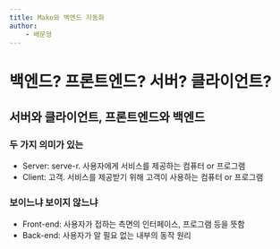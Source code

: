 ```yaml
---
title: Make와 백엔드 자동화
author:
	- 배문형
---
```


# 백엔드? 프론트엔드? 서버? 클라이언트?

## 서버와 클라이언트, 프론트엔드와 백엔드

### 두 가지 의미가 있는

- Server: serve-r. 사용자에게 서비스를 제공하는 컴퓨터 or 프로그램
- Client: 고객. 서비스를 제공받기 위해 고객이 사용하는 컴퓨터 or 프로그램

### 보이느냐 보이지 않느냐

- Front-end: 사용자가 접하는 측면의 인터페이스, 프로그램 등을 뜻함
- Back-end: 사용자가 알 필요 없는 내부의 동작 원리
